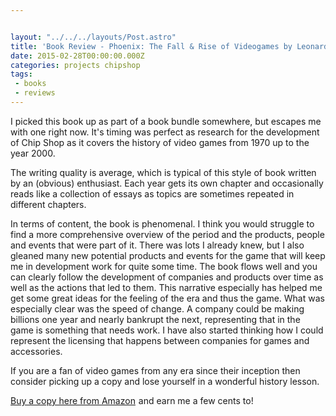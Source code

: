 ```yaml
---


layout: "../../../layouts/Post.astro"
title: 'Book Review - Phoenix: The Fall & Rise of Videogames by Leonard Herman'
date: 2015-02-28T00:00:00.000Z
categories: projects chipshop
tags:
 - books 
 - reviews
---
```


I picked this book up as part of a book bundle somewhere, but escapes me with one right now. It's timing was perfect as research for the development of Chip Shop as it covers the history of video games from 1970 up to the year 2000.

The writing quality is average, which is typical of this style of book written by an (obvious) enthusiast. Each year gets its own chapter and occasionally reads like a collection of essays as topics are sometimes repeated in different chapters.

In terms of content, the book is phenomenal. I think you would struggle to find a more comprehensive overview of the period and the products, people and events that were part of it. There was lots I already knew, but I also gleaned many new potential products and events for the game that will keep me in development work for quite some time. The book flows well and you can clearly follow the development of companies and products over time as well as the actions that led to them. This narrative especially has helped me get some great ideas for the feeling of the era and thus the game. What was especially clear was the speed of change. A company could be making billions one year and nearly bankrupt the next, representing that in the game is something that needs work. I have also started thinking how I could represent the licensing that happens between companies for games and accessories.

If you are a fan of video games from any era since their inception then consider picking up a copy and lose yourself in a wonderful history lesson.

[Buy a copy here from Amazon](https://www.amazon.com/gp/product/0964384825/ref=as_li_tl?ie=UTF8&camp=1789&creative=9325&creativeASIN=0964384825&linkCode=as2&tag=gregamamma-20&linkId=LR4PZBSD5ERXULIE)<img alt="" border="0" height="1" src="https://ir-na.amazon-adsystem.com/e/ir?t=gregamamma-20&l=as2&o=1&a=0964384825" style="border:none !important; margin:0px !important;" width="1" /> and earn me a few cents to!
